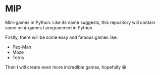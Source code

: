 # MIP
Mini-games in Python:
Like its name suggests, this repository will contain some mini-games I programmed in Python.

Firstly, there will be some easy and famous games like:
- Pac-Man
- Maze
- Tetris

Then I will create even more incredible games, hopefully 😁.
